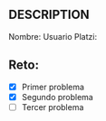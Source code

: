 ## DESCRIPTION

Nombre:
Usuario Platzi:

## Reto:

- [x] Primer problema
- [x] Segundo problema
- [ ] Tercer problema
